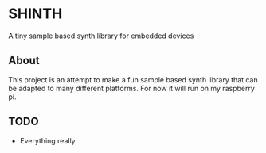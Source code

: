 # SHINTH
A tiny sample based synth library for embedded devices

## About
This project is an attempt to make a fun sample based synth library that can be adapted to many different platforms. For now it will run on my raspberry pi.

## TODO

* Everything really
